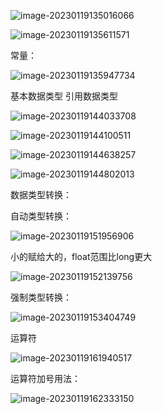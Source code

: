 ![image-20230119135016066](C:\Users\86181\AppData\Roaming\Typora\typora-user-images\image-20230119135016066.png)

![image-20230119135611571](C:\Users\86181\AppData\Roaming\Typora\typora-user-images\image-20230119135611571.png)

常量：

![image-20230119135947734](C:\Users\86181\AppData\Roaming\Typora\typora-user-images\image-20230119135947734.png)

基本数据类型 引用数据类型

![image-20230119144033708](C:\Users\86181\AppData\Roaming\Typora\typora-user-images\image-20230119144033708.png)

![image-20230119144100511](C:\Users\86181\AppData\Roaming\Typora\typora-user-images\image-20230119144100511.png)

![image-20230119144638257](C:\Users\86181\AppData\Roaming\Typora\typora-user-images\image-20230119144638257.png)

![image-20230119144802013](C:\Users\86181\AppData\Roaming\Typora\typora-user-images\image-20230119144802013.png)

数据类型转换：

自动类型转换：

![image-20230119151956906](C:\Users\86181\AppData\Roaming\Typora\typora-user-images\image-20230119151956906.png)

小的赋给大的，float范围比long更大

![image-20230119152139756](C:\Users\86181\AppData\Roaming\Typora\typora-user-images\image-20230119152139756.png)

强制类型转换：

![image-20230119153404749](C:\Users\86181\AppData\Roaming\Typora\typora-user-images\image-20230119153404749.png)

运算符

![image-20230119161940517](C:\Users\86181\AppData\Roaming\Typora\typora-user-images\image-20230119161940517.png)

运算符加号用法：

![image-20230119162333150](C:\Users\86181\AppData\Roaming\Typora\typora-user-images\image-20230119162333150.png)